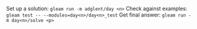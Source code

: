 Set up a solution: `gleam run -m adglent/day <n>`
Check against examples: `gleam test -- --modules=day<n>/day<n>_test`
Get final answer: `gleam run -m day<n>/solve <p>`